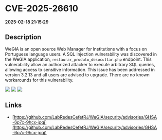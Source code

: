# CVE-2025-26610

**2025-02-18 21:15:29**

## Description
WeGIA is an open source Web Manager for Institutions with a focus on Portuguese language users. A SQL Injection vulnerability was discovered in the WeGIA application, `restaurar_produto_desocultar.php` endpoint. This vulnerability allow an authorized attacker to execute arbitrary SQL queries, allowing access to sensitive information. This issue has been addressed in version 3.2.13 and all users are advised to upgrade. There are no known workarounds for this vulnerability.

![](https://img.shields.io/static/v1?label=Score&message=9.4&color=red)
![](https://img.shields.io/static/v1?label=Severity&message=CRITICAL&color=red)
![](https://img.shields.io/static/v1?label=CWE&message=SQL&color=green)

## Links
- [https://github.com/LabRedesCefetRJ/WeGIA/security/advisories/GHSA-6p7c-9hcx-jpqj](https://github.com/LabRedesCefetRJ/WeGIA/security/advisories/GHSA-6p7c-9hcx-jpqj)
